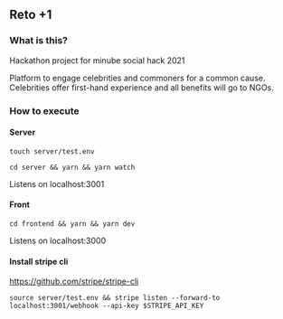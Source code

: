 ## Reto +1

### What is this?

Hackathon project for minube social hack 2021

Platform to engage celebrities and commoners for a common cause. Celebrities offer first-hand experience and all benefits will go to NGOs.

### How to execute

#### Server

```
touch server/test.env
```

```
cd server && yarn && yarn watch
```

Listens on localhost:3001

#### Front

```
cd frontend && yarn && yarn dev
```

Listens on localhost:3000

#### Install stripe cli 

https://github.com/stripe/stripe-cli

```
source server/test.env && stripe listen --forward-to localhost:3001/webhook --api-key $STRIPE_API_KEY
``` 

